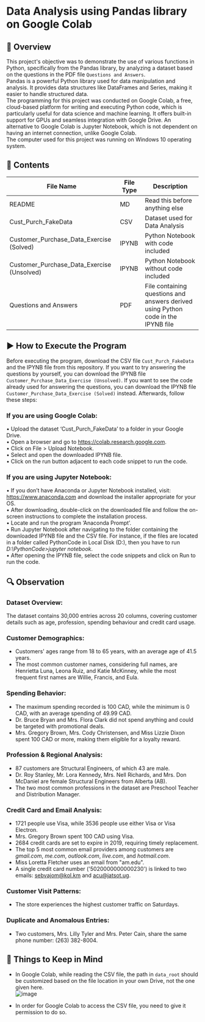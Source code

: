 # Data Analysis using Pandas library on Google Colab  

## 📝 __Overview__  
This project's objective was to demonstrate the use of various functions in Python, specifically from the Pandas library, by analyzing a dataset based on the questions in the PDF file `Questions and Answers`.  
Pandas is a powerful Python library used for data manipulation and analysis. It provides data structures like DataFrames and Series, making it easier to handle structured data.  
The programming for this project was conducted on Google Colab, a free, cloud-based platform for writing and executing Python code, which is particularly useful for data science and machine learning. It offers built-in support for GPUs and seamless integration with Google Drive. An alternative to Google Colab is Jupyter Notebook, which is not dependent on having an internet connection, unlike Google Colab.  
The computer used for this project was running on Windows 10 operating system.  
    
## 📂 __Contents__  
| File Name | File Type | Description |
|-----------|-----------|-------------|
| README | MD | Read this before anything else |
| Cust_Purch_FakeData | CSV | Dataset used for Data Analysis |
| Customer_Purchase_Data_Exercise (Solved) | IPYNB | Python Notebook with code included |
| Customer_Purchase_Data_Exercise (Unsolved) | IPYNB | Python Notebook without code included |
| Questions and Answers | PDF | File containing questions and answers derived using Python code in the IPYNB file |  
  
## ▶️ __How to Execute the Program__  
Before executing the program, download the CSV file `Cust_Purch_FakeData` and the IPYNB file from this repository. If you want to try answering the questions by yourself, you can download the IPYNB file  `Customer_Purchase_Data_Exercise (Unsolved)`. If you want to see the code already used for answering the questions, you can download the IPYNB file `Customer_Purchase_Data_Exercise (Solved)` instead. Afterwards, follow these steps:  
### If you are using Google Colab:  
•	Upload the dataset ‘Cust_Purch_FakeData’ to a folder in your Google Drive.  
•	Open a browser and go to https://colab.research.google.com.  
•	Click on File > Upload Notebook.  
•	Select and open the downloaded IPYNB file.  
•	Click on the run button adjacent to each code snippet to run the code.  
### If you are using Jupyter Notebook:  
•	If you don’t have Anaconda or Jupyter Notebook installed, visit: https://www.anaconda.com and download the installer appropriate for your OS.  
•	After downloading, double-click on the downloaded file and follow the on-screen instructions to complete the installation process.  
•	Locate and run the program ‘Anaconda Prompt’.  
•	Run Jupyter Notebook after navigating to the folder containing the downloaded IPYNB file and the CSV file. For instance, if the files are located in a folder called PythonCode in Local Disk (D:), then you have to run _D:\PythonCode>jupyter notebook_.  
•	After opening the IPYNB file, select the code snippets and click on Run to run the code.  
  
## 🔍 __Observation__  

### Dataset Overview:  
The dataset contains 30,000 entries across 20 columns, covering customer details such as age, profession, spending behaviour and credit card usage.  

### Customer Demographics:  
*	Customers' ages range from 18 to 65 years, with an average age of 41.5 years.  
*	The most common customer names, considering full names, are Henrietta Luna, Leona Ruiz, and Katie McKinney, while the most frequent first names are Willie, Francis, and Eula.  

### Spending Behavior:  
*	The maximum spending recorded is 100 CAD, while the minimum is 0 CAD, with an average spending of 49.99 CAD.  
*	Dr. Bruce Bryan and Mrs. Flora Clark did not spend anything and could be targeted with promotional deals.  
*	Mrs. Gregory Brown, Mrs. Cody Christensen, and Miss Lizzie Dixon spent 100 CAD or more, making them eligible for a loyalty reward.  

### Profession & Regional Analysis:  
*	87 customers are Structural Engineers, of which 43 are male.  
*	Dr. Roy Stanley, Mr. Lora Kennedy, Mrs. Nell Richards, and Mrs. Don McDaniel are female Structural Engineers from Alberta (AB).  
*	The two most common professions in the dataset are Preschool Teacher and Distribution Manager.  

### Credit Card and Email Analysis:  
*	1721 people use Visa, while 3536 people use either Visa or Visa Electron.  
*	Mrs. Gregory Brown spent 100 CAD using Visa.  
*	2684 credit cards are set to expire in 2019, requiring timely replacement.  
*	The top 5 most common email providers among customers are _gmail.com_, _me.com_, _outlook.com_, _live.com_, and _hotmail.com_.  
*	Miss Loretta Fletcher uses an email from "am.edu".  
*	A single credit card number ('5020000000000230') is linked to two emails: sebvajom@kol.km and acu@jatsot.ug.  

### Customer Visit Patterns:  
*	The store experiences the highest customer traffic on Saturdays.  

### Duplicate and Anomalous Entries:  
*	Two customers, Mrs. Lilly Tyler and Mrs. Peter Cain, share the same phone number: (263) 382-8004.  
  
## 📌 __Things to Keep in Mind__  
* In Google Colab, while reading the CSV file, the path in `data_root` should be customized based on the file location in your own Drive, not the one given here.  
![image](https://github.com/user-attachments/assets/a577a0e0-1ce2-46df-b517-9ab3a7225b4d)  

* In order for Google Colab to access the CSV file, you need to give it permission to do so.
